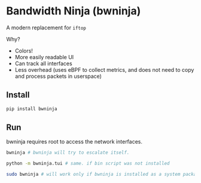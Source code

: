 # Bandwidth Ninja (bwninja)

A modern replacement for `iftop`

Why?
- Colors!
- More easily readable UI
- Can track all interfaces
- Less overhead (uses eBPF to collect metrics, and does not need to copy and process packets in userspace)


## Install

```sh
pip install bwninja
```


## Run

bwninja requires root to access the network interfaces.


```sh
bwninja # bwninja will try to escalate itself.

python -m bwninja.tui # same. if bin script was not installed

sudo bwninja # will work only if bwninja is installed as a system package
```
